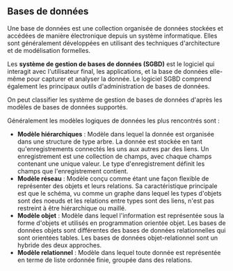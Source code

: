 ## Bases de données

Une base de données est une collection organisée de données stockées et accédées de manière
électronique depuis un système informatique. Elles sont généralement développées en utilisant des
techniques d'architecture et de modélisation formelles.

Les **système de gestion de bases de données (SGBD)** est le logiciel qui interagit avec
l'utilisateur final, les applications, et la base de données elle-même pour capturer et analyser la
donnée. Le logiciel SGBD comprend également les principaux outils d'administration de bases de
données.

On peut classifier les système de gestion de bases de données d'après les modèles de bases de
données supportés.

Généralement les modèles logiques de données les plus rencontrés sont :

* **Modèle hiérarchiques** : Modèle dans lequel la donnée est organisée dans une structure de type
  arbre. La donnée est stockée en tant qu'enregistrements connectés les uns aux autres par des
  liens. Un enregistrement est une collection de champs, avec chaque champs contenant une unique
  valeur. Le type d'enregistrement définit les champs que l'enregistrement contient.
* **Modèle réseau** : Modèle conçu comme étant une façon flexible de représenter des objets et leurs
  relations. Sa caractéristique principale est que le schéma, vu comme un graphe dans lequel les
  types d'objets sont des noeuds et les relations entre types sont des liens, n'est pas restreint à
  être hiérarchique ou maillé.
* **Modèle objet** : Modèle dans lequel l'information est représentée sous la forme d'objets et
  utilisés en programmation orientée objet. Les bases de données objets sont différentes des bases
  de données relationnelles qui sont orientées tables. Les bases de données objet-relationnel sont
  un hybride des deux approches.
* **Modèle relationnel** : Modèle dans lequel toute donnée est représentée en terme de liste
  ordonnée finie, groupée dans des relations.
